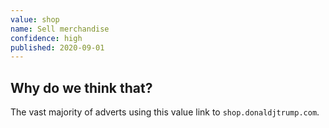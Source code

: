 ```yaml
---
value: shop
name: Sell merchandise
confidence: high
published: 2020-09-01
---
```


## Why do we think that?

The vast majority of adverts using this value link to `shop.donaldjtrump.com`.
